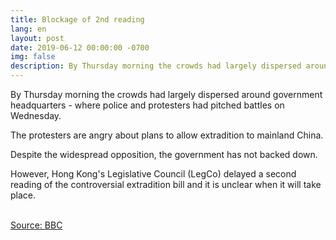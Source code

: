 ```yaml
---
title: Blockage of 2nd reading
lang: en
layout: post
date: 2019-06-12 00:00:00 -0700
img: false
description: By Thursday morning the crowds had largely dispersed around government headquarters - where police and protesters had pitched battles on Wednesday.
---
```


By Thursday morning the crowds had largely dispersed around government headquarters - where police and protesters had pitched battles on Wednesday.

The protesters are angry about plans to allow extradition to mainland China.

Despite the widespread opposition, the government has not backed down.

However, Hong Kong's Legislative Council (LegCo) delayed a second reading of the controversial extradition bill and it is unclear when it will take place.

<br>[Source: BBC](https://www.bbc.com/news/world-asia-china-48618484)